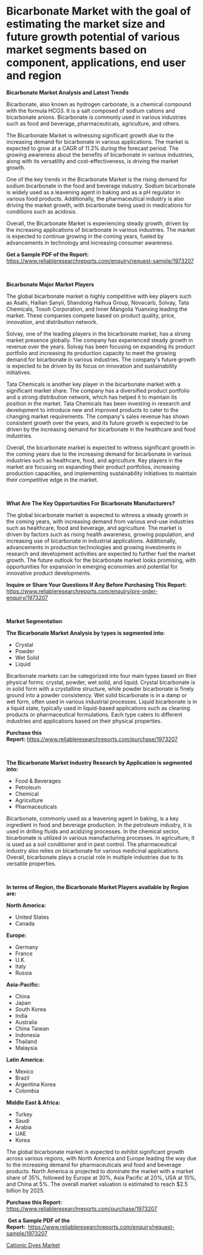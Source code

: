 <p><h1>Bicarbonate Market with the goal of estimating the market size and future growth potential of various market segments based on component, applications, end user and region</h1></p><p><strong>Bicarbonate Market Analysis and Latest Trends</strong></p>
<p><p>Bicarbonate, also known as hydrogen carbonate, is a chemical compound with the formula HCO3. It is a salt composed of sodium cations and bicarbonate anions. Bicarbonate is commonly used in various industries such as food and beverage, pharmaceuticals, agriculture, and others.</p><p>The Bicarbonate Market is witnessing significant growth due to the increasing demand for bicarbonate in various applications. The market is expected to grow at a CAGR of 11.3% during the forecast period. The growing awareness about the benefits of bicarbonate in various industries, along with its versatility and cost-effectiveness, is driving the market growth.</p><p>One of the key trends in the Bicarbonate Market is the rising demand for sodium bicarbonate in the food and beverage industry. Sodium bicarbonate is widely used as a leavening agent in baking and as a pH regulator in various food products. Additionally, the pharmaceutical industry is also driving the market growth, with bicarbonate being used in medications for conditions such as acidosis.</p><p>Overall, the Bicarbonate Market is experiencing steady growth, driven by the increasing applications of bicarbonate in various industries. The market is expected to continue growing in the coming years, fueled by advancements in technology and increasing consumer awareness.</p></p>
<p><strong>Get a Sample PDF of the Report:&nbsp;</strong> <a href="https://www.reliableresearchreports.com/enquiry/request-sample/1973207">https://www.reliableresearchreports.com/enquiry/request-sample/1973207</a></p>
<p>&nbsp;</p>
<p><strong>Bicarbonate Major Market Players</strong></p>
<p><p>The global bicarbonate market is highly competitive with key players such as Asahi, Hailian Sanyii, Shandong Haihua Group, Novacarb, Solvay, Tata Chemicals, Tosoh Corporation, and Inner Mangolia Yuanxing leading the market. These companies compete based on product quality, price, innovation, and distribution network.</p><p>Solvay, one of the leading players in the bicarbonate market, has a strong market presence globally. The company has experienced steady growth in revenue over the years. Solvay has been focusing on expanding its product portfolio and increasing its production capacity to meet the growing demand for bicarbonate in various industries. The company's future growth is expected to be driven by its focus on innovation and sustainability initiatives.</p><p>Tata Chemicals is another key player in the bicarbonate market with a significant market share. The company has a diversified product portfolio and a strong distribution network, which has helped it to maintain its position in the market. Tata Chemicals has been investing in research and development to introduce new and improved products to cater to the changing market requirements. The company's sales revenue has shown consistent growth over the years, and its future growth is expected to be driven by the increasing demand for bicarbonate in the healthcare and food industries.</p><p>Overall, the bicarbonate market is expected to witness significant growth in the coming years due to the increasing demand for bicarbonate in various industries such as healthcare, food, and agriculture. Key players in the market are focusing on expanding their product portfolios, increasing production capacities, and implementing sustainability initiatives to maintain their competitive edge in the market.</p></p>
<p>&nbsp;</p>
<p><strong>What Are The Key Opportunities For Bicarbonate Manufacturers?</strong></p>
<p><p>The global bicarbonate market is expected to witness a steady growth in the coming years, with increasing demand from various end-use industries such as healthcare, food and beverage, and agriculture. The market is driven by factors such as rising health awareness, growing population, and increasing use of bicarbonate in industrial applications. Additionally, advancements in production technologies and growing investments in research and development activities are expected to further fuel the market growth. The future outlook for the bicarbonate market looks promising, with opportunities for expansion in emerging economies and potential for innovative product developments.</p></p>
<p><strong>Inquire or Share Your Questions If Any Before Purchasing This Report:</strong> <a href="https://www.reliableresearchreports.com/enquiry/pre-order-enquiry/1973207">https://www.reliableresearchreports.com/enquiry/pre-order-enquiry/1973207</a></p>
<p>&nbsp;</p>
<p><strong>Market Segmentation</strong></p>
<p><strong>The Bicarbonate Market Analysis by types is segmented into:</strong></p>
<p><ul><li>Crystal</li><li>Powder</li><li>Wet Solid</li><li>Liquid</li></ul></p>
<p><p>Bicarbonate markets can be categorized into four main types based on their physical forms: crystal, powder, wet solid, and liquid. Crystal bicarbonate is in solid form with a crystalline structure, while powder bicarbonate is finely ground into a powder consistency. Wet solid bicarbonate is in a damp or wet form, often used in various industrial processes. Liquid bicarbonate is in a liquid state, typically used in liquid-based applications such as cleaning products or pharmaceutical formulations. Each type caters to different industries and applications based on their physical properties.</p></p>
<p><strong>Purchase this Report:&nbsp;</strong><a href="https://www.reliableresearchreports.com/purchase/1973207">https://www.reliableresearchreports.com/purchase/1973207</a></p>
<p>&nbsp;</p>
<p><strong>The Bicarbonate Market Industry Research by Application is segmented into:</strong></p>
<p><ul><li>Food & Beverages</li><li>Petroleum</li><li>Chemical</li><li>Agriculture</li><li>Pharmaceuticals</li></ul></p>
<p><p>Bicarbonate, commonly used as a leavening agent in baking, is a key ingredient in food and beverage production. In the petroleum industry, it is used in drilling fluids and acidizing processes. In the chemical sector, bicarbonate is utilized in various manufacturing processes. In agriculture, it is used as a soil conditioner and in pest control. The pharmaceutical industry also relies on bicarbonate for various medicinal applications. Overall, bicarbonate plays a crucial role in multiple industries due to its versatile properties.</p></p>
<p>&nbsp;</p>
<p><strong>In terms of Region, the Bicarbonate Market Players available by Region are:</strong></p>
<p>
    <p> <strong> North America: </strong>
        <ul>
            <li>United States</li>
            <li>Canada</li>
        </ul>
        </p> 
    <p> <strong> Europe: </strong>
        <ul>
            <li>Germany</li>
            <li>France</li>
            <li>U.K.</li>
            <li>Italy</li>
            <li>Russia</li>
        </ul>
        </p> 
    <p> <strong> Asia-Pacific: </strong>
        <ul>
            <li>China</li>
            <li>Japan</li>
            <li>South Korea</li>
            <li>India</li>
            <li>Australia</li>
            <li>China Taiwan</li>
            <li>Indonesia</li>
            <li>Thailand</li>
            <li>Malaysia</li>
        </ul>
        </p> 
    <p> <strong> Latin America: </strong>
        <ul>
            <li>Mexico</li>
            <li>Brazil</li>
            <li>Argentina Korea</li>
            <li>Colombia</li>
        </ul>
        </p> 
    <p> <strong> Middle East & Africa: </strong>
        <ul>
            <li>Turkey</li>
            <li>Saudi</li>
            <li>Arabia</li>
            <li>UAE</li>
            <li>Korea</li>
        </ul>
    </p>
    </p>
<p><p>The global bicarbonate market is expected to exhibit significant growth across various regions, with North America and Europe leading the way due to the increasing demand for pharmaceuticals and food and beverage products. North America is projected to dominate the market with a market share of 35%, followed by Europe at 30%, Asia Pacific at 20%, USA at 10%, and China at 5%. The overall market valuation is estimated to reach $2.5 billion by 2025.</p></p>
<p><strong>Purchase this Report: </strong><a href="https://www.reliableresearchreports.com/purchase/1973207">https://www.reliableresearchreports.com/purchase/1973207</a></p>
<p>&nbsp;<strong>Get a Sample PDF of the Report:&nbsp;&nbsp;</strong><a href="https://www.reliableresearchreports.com/enquiry/request-sample/1973207">https://www.reliableresearchreports.com/enquiry/request-sample/1973207</a></p>
<p><strong></strong></p>
<p><p><a href="https://github.com/edytherolanlouisejk1miz0wig/Market-Research-Report-List-1/blob/main/cationic-dyes-market.md">Cationic Dyes Market</a></p></p>